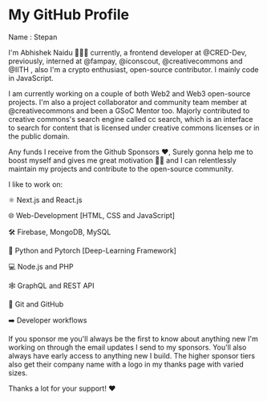 <html lang="en">
<head>
    <meta charset="UTF-8">
    <meta name="viewport" content="width=device-width, initial-scale=1.0">
    <link rel="stylesheet" href="styles.css">
</head>
<body>

<div class="header">
    <h1>My GitHub Profile</h1>
    <p>Name : Stepan</p>
</div>

</body>
</html>


I'm Abhishek Naidu 👨🏽‍💻 currently, a frontend developer at @CRED-Dev, previously, interned at @fampay, @iconscout, @creativecommons and @IITH , also I'm a crypto enthusiast, open-source contributor. I mainly code in JavaScript.

I am currently working on a couple of both Web2 and Web3 open-source projects. I'm also a project collaborator and community team member at @creativecommons and been a GSoC Mentor too. Majorly contributed to creative commons's search engine called cc search, which is an interface to search for content that is licensed under creative commons licenses or in the public domain.

Any funds I receive from the Github Sponsors ❤️, Surely gonna help me to boost myself and gives me great motivation 💪🏽 and I can relentlessly maintain my projects and contribute to the open-source community.

I like to work on:

⚛️ Next.js and React.js

🌐 Web-Development [HTML, CSS and JavaScript]

🛠 Firebase, MongoDB, MySQL

🐍 Python and Pytorch [Deep-Learning Framework]

💻 Node.js and PHP

🕸️ GraphQL and REST API

🐙 Git and GitHub

➡️ Developer workflows

If you sponsor me you'll always be the first to know about anything new I'm working on through the email updates I send to my sponsors. You'll also always have early access to anything new I build. The higher sponsor tiers also get their company name with a logo in my thanks page with varied sizes.

Thanks a lot for your support! ❤️
